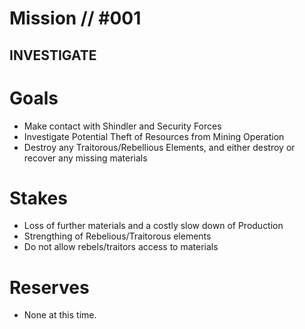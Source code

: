 # Mission // #001
## INVESTIGATE
# Goals
- Make contact with Shindler and Security Forces
- Investigate Potential Theft of Resources from Mining Operation
- Destroy any Traitorous/Rebellious Elements, and either destroy or recover any missing materials 

# Stakes
- Loss of further materials and a costly slow down of Production
- Strengthing of Rebelious/Traitorous elements
- Do not allow rebels/traitors access to materials

# Reserves
- None at this time.
